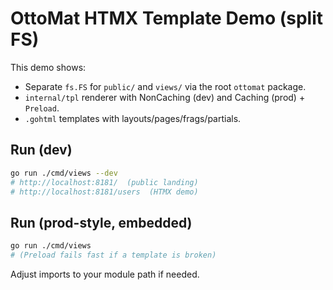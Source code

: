 # OttoMat HTMX Template Demo (split FS)

This demo shows:
- Separate `fs.FS` for `public/` and `views/` via the root `ottomat` package.
- `internal/tpl` renderer with NonCaching (dev) and Caching (prod) + `Preload`.
- `.gohtml` templates with layouts/pages/frags/partials.

## Run (dev)
```bash
go run ./cmd/views --dev
# http://localhost:8181/  (public landing)
# http://localhost:8181/users  (HTMX demo)
```

## Run (prod-style, embedded)
```bash
go run ./cmd/views
# (Preload fails fast if a template is broken)
```

Adjust imports to your module path if needed.
